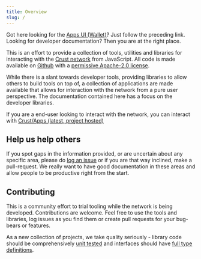 ```yaml
---
title: Overview
slug: /
---
```


Got here looking for the [Apps UI (Wallet)](https://apps.crust.network/)? Just follow the preceding link. Looking for developer documentation? Then you are at the right place.

This is an effort to provide a collection of tools, utilities and libraries for interacting with the [Crust network](https://crust.network) from JavaScript. All code is made available on [Github](https://github.com/crustio/) with a [permissive Apache-2.0 license](https://en.wikipedia.org/wiki/Apache_License#Version_2.0).

While there is a slant towards developer tools, providing libraries to allow others to build tools on top of, a collection of applications are made available that allows for interaction with the network from a pure user perspective. The documentation contained here has a focus on the developer libraries.

If you are a end-user looking to interact with the network, you can interact with [Crust/Apps (latest, project hosted)](https://apps.crust.network/)


## Help us help others

If you spot gaps in the information provided, or are uncertain about any specific area, please do [log an issue](https://github.com/crustio/docs-1/issues) or if you are that way inclined, make a pull-request. We really want to have good documentation in these areas and allow people to be productive right from the start.


## Contributing

This is a community effort to trial tooling while the network is being developed. Contributions are welcome. Feel free to use the tools and libraries, log issues as you find them or create pull requests for your bug-bears or features.

As a new collection of projects, we take quality seriously - library code should be comprehensively [unit tested](https://facebook.github.io/jest/) and interfaces should have [full type definitions](http://typescriptlang.org).
